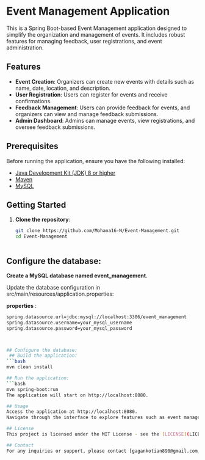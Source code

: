 # Event Management Application

This is a Spring Boot-based Event Management application designed to simplify the organization and management of events. It includes robust features for managing feedback, user registrations, and event administration.

## Features

- **Event Creation**: Organizers can create new events with details such as name, date, location, and description.
- **User Registration**: Users can register for events and receive confirmations.
- **Feedback Management**: Users can provide feedback for events, and organizers can view and manage feedback submissions.
- **Admin Dashboard**: Admins can manage events, view registrations, and oversee feedback submissions.

## Prerequisites

Before running the application, ensure you have the following installed:

- [Java Development Kit (JDK) 8 or higher](https://www.oracle.com/java/technologies/javase-downloads.html)
- [Maven](https://maven.apache.org/install.html)
- [MySQL](https://dev.mysql.com/downloads/)

## Getting Started

1. **Clone the repository**:

   ```bash
   git clone https://github.com/Mohana16-N/Event-Management.git
   cd Event-Management



## Configure the database:

**Create a MySQL database named event_management**.

Update the database configuration in src/main/resources/application.properties:

**properties** : 
```bash
spring.datasource.url=jdbc:mysql://localhost:3306/event_management
spring.datasource.username=your_mysql_username
spring.datasource.password=your_mysql_password



## Configure the database:
 ## Build the application:
```bash
mvn clean install

## Run the application:
```bash
mvn spring-boot:run
The application will start on http://localhost:8080.

## Usage
Access the application at http://localhost:8080.
Navigate through the interface to explore features such as event management, user registrations, and feedback collection.

## License
This project is licensed under the MIT License - see the [LICENSE](LICENSE) file for details.

## Contact
For any inquiries or support, please contact [gagankotian890@gmail.com, mohanan16122003@gmail.com ](mailto:gagankotian890@gmail.com).
